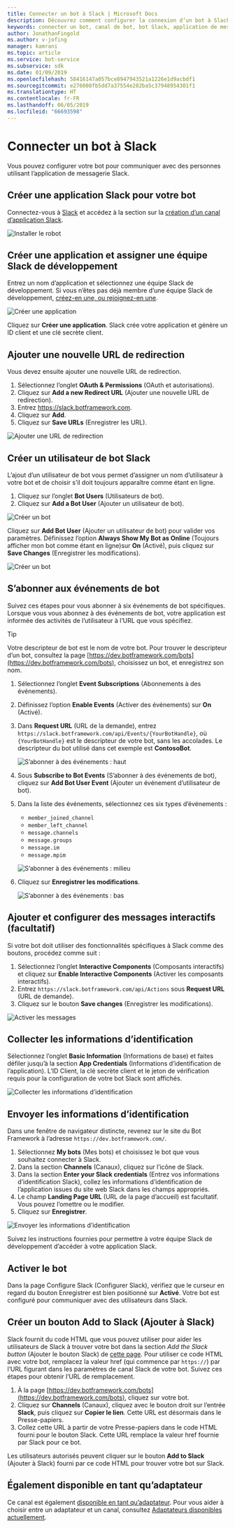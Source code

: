 ```yaml
---
title: Connecter un bot à Slack | Microsoft Docs
description: Découvrez comment configurer la connexion d’un bot à Slack.
keywords: connecter un bot, canal de bot, bot Slack, application de messagerie Slack
author: JonathanFingold
ms.author: v-jofing
manager: kamrani
ms.topic: article
ms.service: bot-service
ms.subservice: sdk
ms.date: 01/09/2019
ms.openlocfilehash: 58416147a057bce8947943521a1226e1d9acbdf1
ms.sourcegitcommit: e276008fb5dd7a37554e202ba5c37948954301f1
ms.translationtype: HT
ms.contentlocale: fr-FR
ms.lasthandoff: 06/05/2019
ms.locfileid: "66693598"
---
```

# <a name="connect-a-bot-to-slack"></a>Connecter un bot à Slack

Vous pouvez configurer votre bot pour communiquer avec des personnes utilisant l’application de messagerie Slack.

## <a name="create-a-slack-application-for-your-bot"></a>Créer une application Slack pour votre bot

Connectez-vous à [Slack](https://slack.com/signin) et accédez à la section sur la [création d’un canal d’application Slack](https://api.slack.com/apps).

![Installer le robot](~/media/channels/slack-NewApp.png)

## <a name="create-an-app-and-assign-a-development-slack-team"></a>Créer une application et assigner une équipe Slack de développement

Entrez un nom d’application et sélectionnez une équipe Slack de développement. Si vous n’êtes pas déjà membre d’une équipe Slack de développement, [créez-en une, ou rejoignez-en une](https://slack.com/).

![Créer une application](~/media/channels/slack-CreateApp.png)

Cliquez sur **Créer une application**. Slack crée votre application et génère un ID client et une clé secrète client.

## <a name="add-a-new-redirect-url"></a>Ajouter une nouvelle URL de redirection

Vous devez ensuite ajouter une nouvelle URL de redirection.

1. Sélectionnez l’onglet **OAuth & Permissions** (OAuth et autorisations).
2. Cliquez sur **Add a new Redirect URL** (Ajouter une nouvelle URL de redirection).
3. Entrez https://slack.botframework.com.
4. Cliquez sur **Add**.
5. Cliquez sur **Save URLs** (Enregistrer les URL).

![Ajouter une URL de redirection](~/media/channels/slack-RedirectURL.png)

## <a name="create-a-slack-bot-user"></a>Créer un utilisateur de bot Slack

L’ajout d’un utilisateur de bot vous permet d’assigner un nom d’utilisateur à votre bot et de choisir s’il doit toujours apparaître comme étant en ligne.

1. Cliquez sur l’onglet **Bot Users** (Utilisateurs de bot).
2. Cliquez sur **Add a Bot User** (Ajouter un utilisateur de bot).

![Créer un bot](~/media/channels/slack-CreateBot.png)

Cliquez sur **Add Bot User** (Ajouter un utilisateur de bot) pour valider vos paramètres. Définissez l’option **Always Show My Bot as Online** (Toujours afficher mon bot comme étant en ligne)sur **On** (Activé), puis cliquez sur **Save Changes** (Enregistrer les modifications).

![Créer un bot](~/media/channels/slack-CreateApp-AddBotUser.png)

## <a name="subscribe-to-bot-events"></a>S’abonner aux événements de bot

Suivez ces étapes pour vous abonner à six événements de bot spécifiques. Lorsque vous vous abonnez à des événements de bot, votre application est informée des activités de l’utilisateur à l’URL que vous spécifiez.

> [!TIP]
> Votre descripteur de bot est le nom de votre bot. Pour trouver le descripteur d’un bot, consultez la page [https://dev.botframework.com/bots](https://dev.botframework.com/bots), choisissez un bot, et enregistrez son nom.

1. Sélectionnez l’onglet **Event Subscriptions** (Abonnements à des événements).
2. Définissez l’option **Enable Events** (Activer des événements) sur **On** (Activé).
3. Dans **Request URL** (URL de la demande), entrez `https://slack.botframework.com/api/Events/{YourBotHandle}`, où `{YourBotHandle}` est le descripteur de votre bot, sans les accolades. Le descripteur du bot utilisé dans cet exemple est **ContosoBot**.

   ![S’abonner à des événements : haut](~/media/channels/slack-SubscribeEvents-a.png)

4. Sous **Subscribe to Bot Events** (S’abonner à des événements de bot), cliquez sur **Add Bot User Event** (Ajouter un événement d’utilisateur de bot).
5. Dans la liste des événements, sélectionnez ces six types d’événements :
    * `member_joined_channel`
    * `member_left_channel`
    * `message.channels`
    * `message.groups`
    * `message.im`
    * `message.mpim`

   ![S’abonner à des événements : milieu](~/media/channels/slack-SubscribeEvents-b.png)

6. Cliquez sur **Enregistrer les modifications**.

   ![S’abonner à des événements : bas](~/media/channels/slack-SubscribeEvents-c.png)

## <a name="add-and-configure-interactive-messages-optional"></a>Ajouter et configurer des messages interactifs (facultatif)

Si votre bot doit utiliser des fonctionnalités spécifiques à Slack comme des boutons, procédez comme suit :

1. Sélectionnez l’onglet **Interactive Components** (Composants interactifs) et cliquez sur **Enable Interactive Components** (Activer les composants interactifs).
2. Entrez `https://slack.botframework.com/api/Actions` sous **Request URL** (URL de demande).
3. Cliquez sur le bouton **Save changes** (Enregistrer les modifications).

![Activer les messages](~/media/channels/slack-MessageURL.png)

## <a name="gather-credentials"></a>Collecter les informations d’identification

Sélectionnez l’onglet **Basic Information** (Informations de base) et faites défiler jusqu’à la section **App Credentials** (Informations d’identification de l’application).
L’ID Client, la clé secrète client et le jeton de vérification requis pour la configuration de votre bot Slack sont affichés.

![Collecter les informations d’identification](~/media/channels/slack-AppCredentials.png)

## <a name="submit-credentials"></a>Envoyer les informations d’identification

Dans une fenêtre de navigateur distincte, revenez sur le site du Bot Framework à l’adresse `https://dev.botframework.com/`.

1. Sélectionnez **My bots** (Mes bots) et choisissez le bot que vous souhaitez connecter à Slack.
2. Dans la section **Channels** (Canaux), cliquez sur l’icône de Slack.
3. Dans la section **Enter your Slack credentials** (Entrez vos informations d’identification Slack), collez les informations d’identification de l’application issues du site web Slack dans les champs appropriés.
4. Le champ **Landing Page URL** (URL de la page d’accueil) est facultatif. Vous pouvez l’omettre ou le modifier.
5. Cliquez sur **Enregistrer**.

![Envoyer les informations d’identification](~/media/channels/slack-SubmitCredentials.png)

Suivez les instructions fournies pour permettre à votre équipe Slack de développement d’accéder à votre application Slack.

## <a name="enable-the-bot"></a>Activer le bot

Dans la page Configure Slack (Configurer Slack), vérifiez que le curseur en regard du bouton Enregistrer est bien positionné sur **Activé**.
Votre bot est configuré pour communiquer avec des utilisateurs dans Slack.

## <a name="create-an-add-to-slack-button"></a>Créer un bouton Add to Slack (Ajouter à Slack)

Slack fournit du code HTML que vous pouvez utiliser pour aider les utilisateurs de Slack à trouver votre bot dans la section *Add the Slack button* (Ajouter le bouton Slack) de [cette page](https://api.slack.com/docs/slack-button).
Pour utiliser ce code HTML avec votre bot, remplacez la valeur href (qui commence par `https://`) par l’URL figurant dans les paramètres de canal Slack de votre bot.
Suivez ces étapes pour obtenir l’URL de remplacement.

1. À la page [https://dev.botframework.com/bots](https://dev.botframework.com/bots), cliquez sur votre bot.
2. Cliquez sur **Channels** (Canaux), cliquez avec le bouton droit sur l’entrée **Slack**, puis cliquez sur **Copier le lien**. Cette URL est désormais dans le Presse-papiers.
3. Collez cette URL à partir de votre Presse-papiers dans le code HTML fourni pour le bouton Slack. Cette URL remplace la valeur href fournie par Slack pour ce bot.

Les utilisateurs autorisés peuvent cliquer sur le bouton **Add to Slack** (Ajouter à Slack) fourni par ce code HTML pour trouver votre bot sur Slack.

## <a name="also-available-as-an-adapter"></a>Également disponible en tant qu’adaptateur

Ce canal est également [disponible en tant qu’adaptateur](https://botkit.ai/docs/v4/platforms/slack.html). Pour vous aider à choisir entre un adaptateur et un canal, consultez [Adaptateurs disponibles actuellement](bot-service-channel-additional-channels.md#currently-available-adapters).
